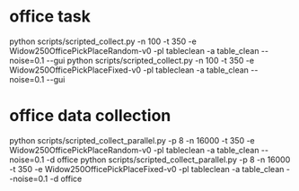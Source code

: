 # office task
python scripts/scripted_collect.py -n 100 -t 350 -e Widow250OfficePickPlaceRandom-v0 -pl tableclean -a table_clean --noise=0.1 --gui
python scripts/scripted_collect.py -n 100 -t 350 -e Widow250OfficePickPlaceFixed-v0 -pl tableclean -a table_clean --noise=0.1 --gui

# office data collection
python scripts/scripted_collect_parallel.py -p 8 -n 16000 -t 350 -e Widow250OfficePickPlaceRandom-v0 -pl tableclean -a table_clean --noise=0.1 -d office
python scripts/scripted_collect_parallel.py -p 8 -n 16000 -t 350 -e Widow250OfficePickPlaceFixed-v0 -pl tableclean -a table_clean --noise=0.1 -d office

